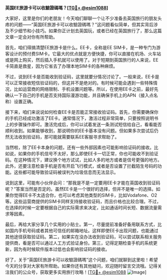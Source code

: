 **英国EE旅游卡可以收驗證碼嗎？[[TG💪+ @esim1088](https://t.me/s/esim1088)]**

大家好，这里是你们的老朋友！今天咱们聊聊一个让不少准备去英国旅行的朋友头疼的问题——“英国EE旅游卡可以收驗證碼嗎？”这问题看似简单，但其实背后涉及不少细节和小技巧。如果你正计划去英国玩，或者已经在英国旅行了，那么这篇文章一定会对你有所帮助。

首先，咱们得搞清楚EE旅游卡是什么。EE卡，全称是EE SIM卡，是一种专门为游客设计的预付费SIM卡。它最大的优点就是方便快捷，你可以直接在机场、火车站或是网上购买，然后插入手机就可以使用了。对于短期到英国旅行的人来说，EE卡简直是救星，因为它省去了办理本地SIM卡的各种麻烦。

不过，说到EE卡是否能收到验证码，这里就要分情况讨论了。一般来说，EE卡是可以正常接收短信验证码的，但这并不是绝对的。有时候可能会遇到一些特殊情况，比如运营商的网络限制、手机设置问题等。所以，在使用EE卡之前，最好先确认一下自己的手机是否支持国际漫游功能，并且确保手机上的APN（接入点名称）设置正确。

接下来，咱们来说说如何检查EE卡是否能正常接收验证码。首先，你需要确保你的手机已经成功激活了EE卡。通常情况下，激活过程非常简单，只要按照说明书上的步骤操作即可。激活完成后，你可以试着发送一条测试短信给自己，看看能否顺利收到。如果能够收到，那说明你的EE卡基本没有问题。但如果多次尝试后仍然无法收到验证码，那可能就需要联系EE客服寻求帮助了。

当然啦，除了EE卡本身的问题，还有一些外部因素也可能影响验证码的接收。比如说，如果你的手机信号不太好，那么即使EE卡一切正常，你也可能收不到验证码。在这种情况下，建议换个地方试试，比如人多的地方或者是信号更强的地方。此外，还要注意检查手机是否有开启飞行模式，或者是否设置了拦截陌生号码的功能。这些都可能导致验证码被误判为垃圾信息而无法显示。

说到这里，可能有小伙伴会问：“那我是不是一定要用EE卡才能在英国收到验证码呢？”答案当然是否定的。虽然EE卡是一个很好的选择，但并不是唯一的选择。如果你觉得EE卡不太适合你，也可以考虑其他类型的SIM卡，比如Vodafone、O2等。这些运营商提供的SIM卡同样支持接收验证码，而且价格也比较合理。不过，在选择的时候一定要根据自己的实际需求来决定，比如通话时间长短、数据流量需求等因素。

最后，再给大家分享几个实用的小贴士。第一，尽量提前准备好备用联系方式，比如国内手机号码或者其他可信任的邮箱地址。这样即使EE卡出现问题，也能通过其他途径获取验证码。第二，如果实在没办法收到验证码，可以尝试联系相关服务提供商，看是否可以通过人工方式验证身份。第三，记得定期检查手机的系统更新，因为有时候软件版本过低也会影响验证码的接收。

好了，关于“英国EE旅游卡可以收驗證碼嗎”这个问题，咱们就聊到这里啦！希望今天的分享对大家有所帮助。如果你还有其他疑问，欢迎随时留言交流哦。记得关注我们的公众号，获取更多实用旅行攻略！[[TG💪+ @esim1088](https://t.me/s/esim1088) ![Image](https://i.postimg.cc/4NQfJmqS/Snipaste-2025-05-13-00-14-12.png)]
